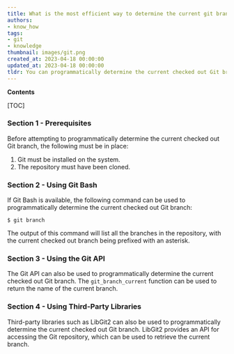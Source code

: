 ```yaml
---
title: What is the most efficient way to determine the current git branch that is checked out?
authors:
- know_how
tags:
- git
- knowledge
thumbnail: images/git.png
created_at: 2023-04-18 00:00:00
updated_at: 2023-04-18 00:00:00
tldr: You can programmatically determine the current checked out Git branch by running the command `git rev-parse --abbrev-ref HEAD`.
---
```


**Contents**

[TOC]

### Section 1 - Prerequisites

Before attempting to programmatically determine the current checked out Git branch, the following must be in place:

1. Git must be installed on the system.
2. The repository must have been cloned.

### Section 2 - Using Git Bash

If Git Bash is available, the following command can be used to programmatically determine the current checked out Git branch:

```git
$ git branch
```

The output of this command will list all the branches in the repository, with the current checked out branch being prefixed with an asterisk.

### Section 3 - Using the Git API

The Git API can also be used to programmatically determine the current checked out Git branch. The `git_branch_current` function can be used to return the name of the current branch.

### Section 4 - Using Third-Party Libraries

Third-party libraries such as LibGit2 can also be used to programmatically determine the current checked out Git branch. LibGit2 provides an API for accessing the Git repository, which can be used to retrieve the current branch.
